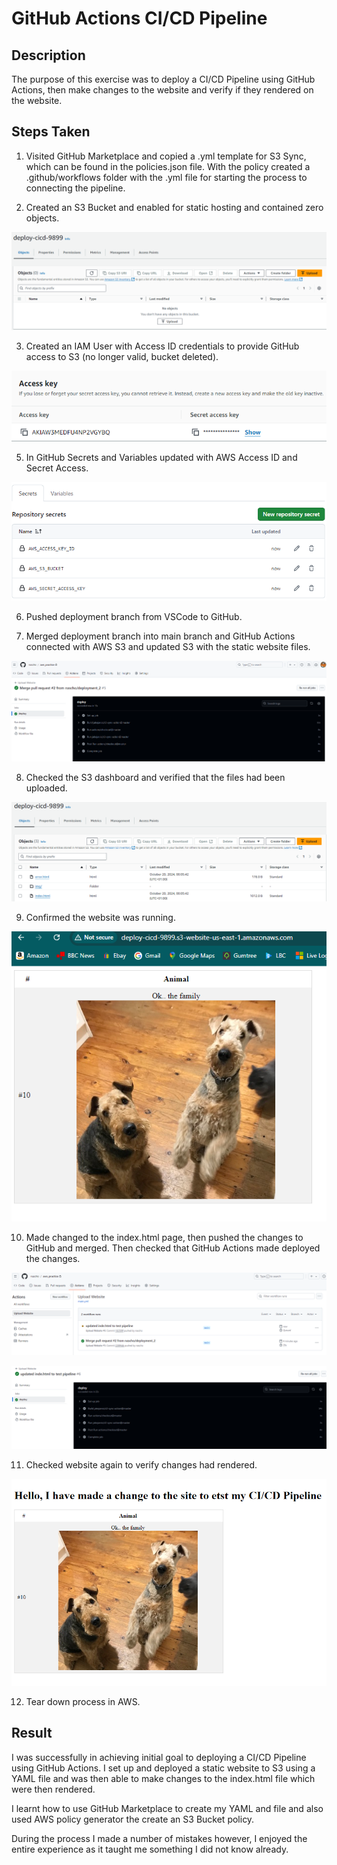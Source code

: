 # GitHub Actions CI/CD Pipeline

## Description

The purpose of this exercise was to deploy a CI/CD Pipeline using GitHub Actions, then make changes to the website and verify if they rendered on the website.

## Steps Taken

1. Visited GitHub Marketplace and copied a .yml template for S3 Sync, which can be found in the policies.json file. With the policy created a .github/workflows folder with the .yml file for starting the process to connecting the pipeline.

2. Created an S3 Bucket and enabled for static hosting and contained zero objects.

![S3 Bucket Zero Objects](./screenshots/s3_no_objects.png)

3. Created an IAM User with Access ID credentials to provide GitHub access to S3 (no longer valid, bucket deleted).

![AWS Access Keys](./screenshots/access_keys.png)

5. In GitHub Secrets and Variables updated with AWS Access ID and Secret Access.

![GitHub Secrets](./screenshots/github_secrets.png)

6. Pushed deployment branch from VSCode to GitHub.

7. Merged deployment branch into main branch and GitHub Actions connected with AWS S3 and updated S3 with the static website files.

![GitHub Actions Deploying](./screenshots/actions_1.png)

8. Checked the S3 dashboard and verified that the files had been uploaded.

![S3 Bucket Objects Uploaded](./screenshots/s3_yes_objects.png)

9. Confirmed the website was running.

![Website Before Changes](./screenshots/site_deployed.png)

10. Made changed to the index.html page, then pushed the changes to GitHub and merged. Then checked that GitHub Actions made deployed the changes.

![GitHub Actions Queue](./screenshots/actions_queue.png)

![GitHub Actions Changes Deployed](./screenshots/actions_2.png)

11. Checked website again to verify changes had rendered.

![Website After Changes](./screenshots/site_deployed_with_update.png)

12. Tear down process in AWS.

## Result

I was successfully in achieving initial goal to deploying a CI/CD Pipeline using GitHub Actions.
I set up and deployed a static website to S3 using a YAML file and was then able to make changes to the index.html file which were then rendered.

I learnt how to use GitHub Marketplace to create my YAML and file and also used AWS policy generator the create an S3 Bucket policy.

During the process I made a number of mistakes however, I enjoyed the entire experience as it taught me something I did not know already.
